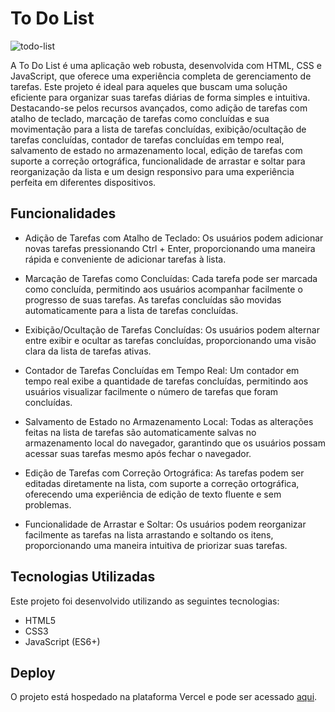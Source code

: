 # To Do List

![todo-list](https://github.com/gbrcavalcante/todo-list/assets/140359835/e6e37a58-4123-41bb-a823-0959b333a018)

A To Do List é uma aplicação web robusta, desenvolvida com HTML, CSS e JavaScript, que oferece uma experiência completa de gerenciamento de tarefas. Este projeto é ideal para aqueles que buscam uma solução eficiente para organizar suas tarefas diárias de forma simples e intuitiva. Destacando-se pelos recursos avançados, como adição de tarefas com atalho de teclado, marcação de tarefas como concluídas e sua movimentação para a lista de tarefas concluídas, exibição/ocultação de tarefas concluídas, contador de tarefas concluídas em tempo real, salvamento de estado no armazenamento local, edição de tarefas com suporte a correção ortográfica, funcionalidade de arrastar e soltar para reorganização da lista e um design responsivo para uma experiência perfeita em diferentes dispositivos.

## Funcionalidades

- Adição de Tarefas com Atalho de Teclado: Os usuários podem adicionar novas tarefas pressionando Ctrl + Enter, proporcionando uma maneira rápida e conveniente de adicionar tarefas à lista.

- Marcação de Tarefas como Concluídas: Cada tarefa pode ser marcada como concluída, permitindo aos usuários acompanhar facilmente o progresso de suas tarefas. As tarefas concluídas são movidas automaticamente para a lista de tarefas concluídas.

- Exibição/Ocultação de Tarefas Concluídas: Os usuários podem alternar entre exibir e ocultar as tarefas concluídas, proporcionando uma visão clara da lista de tarefas ativas.

- Contador de Tarefas Concluídas em Tempo Real: Um contador em tempo real exibe a quantidade de tarefas concluídas, permitindo aos usuários visualizar facilmente o número de tarefas que foram concluídas.

- Salvamento de Estado no Armazenamento Local: Todas as alterações feitas na lista de tarefas são automaticamente salvas no armazenamento local do navegador, garantindo que os usuários possam acessar suas tarefas mesmo após fechar o navegador.

- Edição de Tarefas com Correção Ortográfica: As tarefas podem ser editadas diretamente na lista, com suporte a correção ortográfica, oferecendo uma experiência de edição de texto fluente e sem problemas.

- Funcionalidade de Arrastar e Soltar: Os usuários podem reorganizar facilmente as tarefas na lista arrastando e soltando os itens, proporcionando uma maneira intuitiva de priorizar suas tarefas.

## Tecnologias Utilizadas

Este projeto foi desenvolvido utilizando as seguintes tecnologias:

- HTML5
- CSS3
- JavaScript (ES6+)

## Deploy

O projeto está hospedado na plataforma Vercel e pode ser acessado [aqui](https://todo-list-self-six.vercel.app/).
